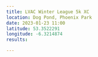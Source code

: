 ```yaml
---
title: LVAC Winter League 5k XC
location: Dog Pond, Phoenix Park
date: 2023-01-23 11:00
latitude: 53.3522291
longitude: -6.3214874
results:

---
```

